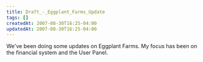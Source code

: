 ```yaml
---
title: Draft_-_Eggplant_Farms_Update
tags: []
createdAt: 2007-08-30T16:25-04:00
updatedAt: 2007-08-30T16:25-04:00
---
```


We've been doing some updates on Eggplant Farms. My focus has been on the financial system and the User Panel.

